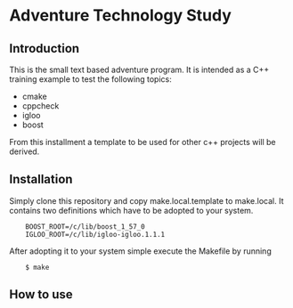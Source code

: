 # Adventure Technology Study

## Introduction

This is the small text based adventure program. It is intended as a C++
training example to test the following topics:

*   cmake
*   cppcheck
*   igloo
*   boost

From this installment a template to be used for other c++ projects will be
derived.

## Installation

Simply clone this repository and copy make.local.template to make.local. It
contains two definitions which have to be adopted to your system.

        BOOST_ROOT=/c/lib/boost_1_57_0
        IGLOO_ROOT=/c/lib/igloo-igloo.1.1.1

After adopting it to your system simple execute the Makefile by running

        $ make

## How to use
